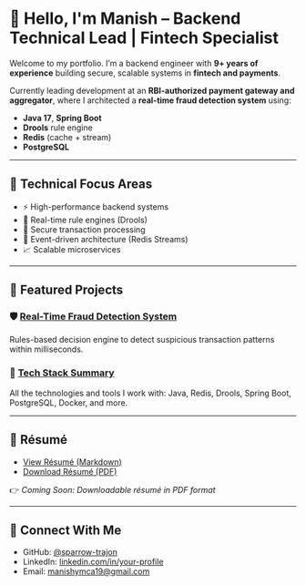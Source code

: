 # 👋 Hello, I'm Manish – Backend Technical Lead | Fintech Specialist

Welcome to my portfolio. I’m a backend engineer with **9+ years of experience** building secure, scalable systems in **fintech and payments**.

Currently leading development at an **RBI-authorized payment gateway and aggregator**, where I architected a **real-time fraud detection system** using:

- **Java 17**, **Spring Boot**
- **Drools** rule engine
- **Redis** (cache + stream)
- **PostgreSQL**

---

## 🔧 Technical Focus Areas

- ⚡ High-performance backend systems
- 🧠 Real-time rule engines (Drools)
- 🔐 Secure transaction processing
- 🔄 Event-driven architecture (Redis Streams)
- 📈 Scalable microservices

---

## 🚀 Featured Projects

### 🛡️ [Real-Time Fraud Detection System](./projects/fraud-detection.md)

Rules-based decision engine to detect suspicious transaction patterns within milliseconds.

### 🧰 [Tech Stack Summary](./tech-summary.md)

All the technologies and tools I work with: Java, Redis, Drools, Spring Boot, PostgreSQL, Docker, and more.

---

## 📄 Résumé

- [View Résumé (Markdown)](./resume.md)
- [Download Résumé (PDF)](./resume.pdf)

👉 _Coming Soon: Downloadable résumé in PDF format_

---

## 💬 Connect With Me

- GitHub: [@sparrow-trajon](https://github.com/sparrow-trajon)
- LinkedIn: [linkedin.com/in/your-profile](#)
- Email: [manishymca19@gmail.com](mailto:manishymca19@gmail.com)

